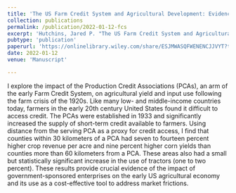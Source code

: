 ```yaml
---
title: 'The US Farm Credit System and Agricultural Development: Evidence from an Early Expansion, 1920-1940'
collection: publications
permalink: /publication/2022-01-12-fcs
excerpt: 'Hutchins, Jared P. "The US Farm Credit System and Agricultural Development: Evidence from an Early Expansion, 1920-1940" _American Journal of Agricultural Economics_ 105(1):3-26. https://doi.org/10.1111/ajae.12290'
pubtype: 'publication'
paperurl: 'https://onlinelibrary.wiley.com/share/ESJMWASQFWENENCJJVYT?target=10.1111/ajae.12290'
date: 2022-01-12
venue: 'Manuscript'

---
```


I explore the impact of the Production Credit Associations (PCAs), an arm of the early
Farm Credit System, on agricultural yield and input use following the farm crisis of the 1920s.
Like many low- and middle-income countries today, farmers in the early 20th century United
States found it difficult to access credit. The PCAs were established in 1933 and significantly
increased the supply of short-term credit available to farmers. Using distance from the serving
PCA as a proxy for credit access, I find that counties within 30 kilometers of a PCA had
seven to fourteen percent higher crop revenue per acre and nine percent higher corn yields than
counties more than 60 kilometers from a PCA. These areas also had a small but statistically
significant increase in the use of tractors (one to two percent). These results provide crucial
evidence of the impact of government-sponsored enterprises on the early US agricultural economy
and its use as a cost-effective tool to address market frictions.

